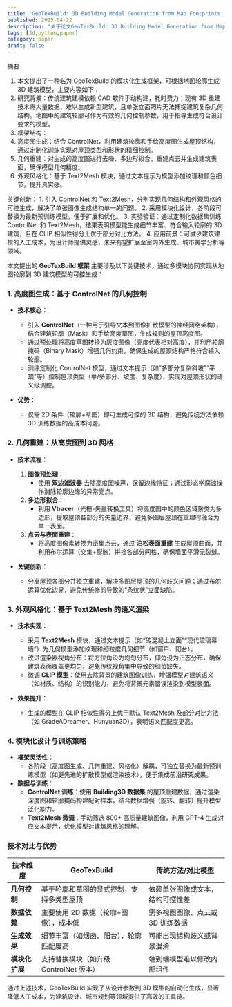 ```yaml
---
title: 'GeoTexBuild: 3D Building Model Generation from Map Footprints'
published: 2025-04-22
description: "关于论文GeoTexBuild: 3D Building Model Generation from Map Footprints.的阅读报告"
tags: [3d,python,paper]
category: paper
draft: false
---
```




<span class="flex text-slate-100 w-full justify-center items-center">
摘要
</span>

1. 本文提出了一种名为 GeoTexBuild 的模块化生成框架，可根据地图轮廓生成 3D 建筑模型，主要内容如下：
2. 研究背景：传统建筑建模依赖 CAD 软件手动构建，耗时费力；现有 3D 重建技术需大量数据，难以生成新型建筑，且单张立面照片无法捕捉建筑复杂几何结构。地图中的建筑轮廓可作为有效的几何控制参数，用于指导生成符合设计要求的模型。
3. 框架结构：
4. 高度图生成：结合 ControlNet，利用建筑轮廓和手绘高度图生成屋顶结构，通过定制化训练实现对屋顶类型和形状的精细控制。
5. 几何重建：对生成的高度图进行去噪、多边形拟合，重建点云并生成建筑表面，确保模型几何精度。
6. 外观风格化：基于 Text2Mesh 模块，通过文本提示为模型添加纹理和颜色细节，提升真实感。

<div class="flex justify-center divide-x-0 align-baseline">
关键创新：
1. 引入 ControlNet 和 Text2Mesh，分别实现几何结构和外观风格的可控生成，解决了单张图像生成结构单一的问题。
2. 采用模块化设计，各阶段可替换为最新预训练模型，便于扩展和优化。
3. 实验验证：通过定制化数据集训练 ControlNet 和 Text2Mesh，结果表明模型能生成细节丰富、符合输入轮廓的 3D 建筑，且在 CLIP 相似性得分上优于部分对比方法。
4. 应用前景：可减少建筑建模的人工成本，为设计师提供灵感，未来有望扩展至室内外生成、城市美学分析等领域。


本文提出的 **GeoTexBuild 框架** 主要涉及以下关键技术，通过多模块协同实现从地图轮廓到 3D 建筑模型的可控生成：


### **1. 高度图生成：基于 ControlNet 的几何控制**
- **技术核心**：
    - 引入 **ControlNet**（一种用于引导文本到图像扩散模型的神经网络架构），结合建筑轮廓（Mask）和手绘高度草图，生成规则的屋顶高度图。
    - 通过预处理将高度草图转换为灰度图像（亮度代表相对高度），并利用轮廓掩码（Binary Mask）增强几何约束，确保生成的屋顶结构严格符合输入轮廓。
    - 训练定制化 ControlNet 模型，通过文本提示（如“多部分复杂斜坡”“平顶”等）控制屋顶类型（单/多部分、坡度、复杂度），实现对屋顶形状的语义级调控。

- **优势**：
    - 仅需 2D 条件（轮廓+草图）即可生成可控的 3D 结构，避免传统方法依赖 3D 训练数据的高成本问题。


### **2. 几何重建：从高度图到 3D 网格**
- **技术流程**：
    1. **图像预处理**：
        - 使用 **双边滤波器** 去除高度图噪声，保留边缘特征；通过形态学腐蚀操作消除轮廓边缘的异常亮点。
    2. **多边形拟合**：
        - 利用 **Vtracer**（光栅-矢量转换工具）将高度图中的颜色区域聚类为多边形，提取屋顶各部分的矢量边界，避免多图层屋顶在重建时融合为单一表面。
    3. **点云与表面重建**：
        - 将高度图像素转换为密集点云，通过 **泊松表面重建** 生成屋顶曲面，并利用布尔运算（交集+膨胀）拼接各部分网格，确保墙面平滑无裂缝。

- **关键创新**：
    - 分离屋顶各部分并独立重建，解决多图层屋顶的几何歧义问题；通过布尔运算优化边界，避免传统修剪导致的“条纹状”立面缺陷。


### **3. 外观风格化：基于 Text2Mesh 的语义渲染**
- **技术实现**：
    - 采用 **Text2Mesh** 模块，通过文本提示（如“砖混凝土立面”“现代玻璃幕墙”）为几何模型添加纹理和细粒度几何细节（如窗户、阳台）。
    - 改进渲染器视角分布：将方位角设为均匀分布，仰角设为正态分布，确保建筑表面覆盖更均匀，避免传统视角集中导致的细节缺失。
    - 微调 **CLIP 模型**：使用去除背景的建筑图像训练，增强模型对建筑语义（如材质、结构）的识别能力，避免将背景元素错误渲染到模型表面。

- **效果提升**：
    - 生成的模型在 CLIP 相似性得分上优于默认 Text2Mesh 及部分对比方法（如 GradeADreamer、Hunyuan3D），表明语义匹配度更高。


### **4. 模块化设计与训练策略**
- **框架灵活性**：
    - 各阶段（高度图生成、几何重建、风格化）解耦，可独立替换为最新预训练模型（如更先进的扩散模型或渲染技术），便于集成前沿研究成果。
- **数据与训练**：
    - **ControlNet 训练**：使用 **Building3D 数据集** 的屋顶重建数据，通过渲染深度图和轮廓掩码构建配对样本，结合数据增强（旋转、翻转）提升模型泛化能力。
    - **Text2Mesh 微调**：手动筛选 800+ 高质量建筑图像，利用 GPT-4 生成对应文本提示，优化模型对建筑风格的理解。


### **技术对比与优势**
| **技术维度**       | **GeoTexBuild**                              | **传统方法/对比模型**                |
|--------------------|---------------------------------------------|--------------------------------------|
| **几何控制**       | 基于轮廓和草图的显式控制，支持多类型屋顶   | 依赖单张图像或文本，结构可控性差 |
| **数据依赖**       | 主要使用 2D 数据（轮廓+图像），成本低       | 需多视图图像、点云或 3D 训练数据 |
| **生成效果**       | 细节丰富（如烟囱、阳台），轮廓匹配度高     | 可能出现结构歧义或背景混淆     |
| **模块化扩展**     | 支持替换模块（如升级 ControlNet 版本）      | 端到端模型难以修改内部组件           |

通过上述技术，GeoTexBuild 实现了从设计参数到 3D 模型的自动化生成，显著降低人工成本，为建筑设计、城市规划等领域提供了高效的工具链。
